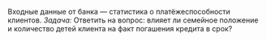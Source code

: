 Входные данные от банка — статистика о платёжеспособности клиентов.
_Задача:_ 
Ответить на вопрос: влияет ли семейное положение и количество детей клиента на факт погашения кредита в срок?  
